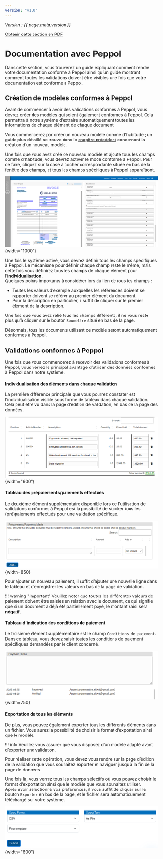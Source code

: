 ```yaml
---
version: "v1.0"
---
```


<span class="version-label">*Version : {{ page.meta.version }}*</span>

<div class="no-pdf">
  <a class="md-button print-button" href="../../pdfs/fr/Peppol-Documentation_with_Peppol.pdf" target="_blank">
    Obtenir cette section en PDF
  </a>
</div>

# Documentation avec Peppol

Dans cette section, vous trouverez un guide expliquant comment rendre votre documentation conforme à Peppol ainsi qu’un guide montrant comment toutes les validations doivent être visibles une fois que votre documentation est conforme à Peppol.

## Création de modèles conformes à Peppol

Avant de commencer à avoir des validations conformes à Peppol, vous devrez créer des modèles qui soient également conformes à Peppol. Cela permettra à notre système d’extraire automatiquement toutes les informations de chaque élément de chaque document.

Vous commencerez par créer un nouveau modèle comme d’habitude ; un guide plus détaillé se trouve dans le [chapitre précédent](../System%20Overview/Template.md#ajouter-un-nouveau-modèle) concernant la création d’un nouveau modèle.

Une fois que vous avez créé ce nouveau modèle et ajouté tous les champs comme d’habitude, vous devrez activer le mode conforme à Peppol. Pour ce faire, cliquez sur la case à cocher correspondante située en bas de la fenêtre des champs, et tous les champs spécifiques à Peppol apparaîtront.

![image](../img/Peppol/NEW_template_Peppol.png){width="1000"}

Une fois le système activé, vous devrez définir tous les champs spécifiques à Peppol. Le mécanisme pour définir chaque champ reste le même, mais cette fois vous définirez tous les champs de chaque élément pour l’**individualisation**.  
Quelques points importants à considérer lors du lien de tous les champs :

-   Toutes les valeurs d’exemple auxquelles les références doivent se rapporter doivent se référer au premier élément du document.
-   Pour la description en particulier, il suffit de cliquer sur le premier élément de la description.

Une fois que vous avez relié tous les champs différents, il ne vous reste plus qu’à cliquer sur le bouton `Soumettre` situé en bas de la page.

Désormais, tous les documents utilisant ce modèle seront automatiquement conformes à Peppol.

## Validations conformes à Peppol

Une fois que vous commencerez à recevoir des validations conformes à Peppol, vous verrez le principal avantage d’utiliser des données conformes à Peppol dans notre système.

#### Individualisation des éléments dans chaque validation

La première différence principale que vous pourrez constater est l’individualisation visible sous forme de tableau dans chaque validation. Cela peut être vu dans la page d’édition de validation, en bas de la page des données.

![image](../img/Peppol/Validation_items.png){width="600"}

#### Tableau des prépaiements/paiements effectués

Le deuxième élément supplémentaire disponible lors de l’utilisation de validations conformes à Peppol est la possibilité de stocker tous les (pré)paiements effectués pour une validation spécifique.

![image](../img/Peppol/Validation_prepayments_table.png){width=850}

Pour ajouter un nouveau paiement, il suffit d’ajouter une nouvelle ligne dans le tableau et d’enregistrer les valeurs en bas de la page de validation.

!!! warning "Important"
    Veuillez noter que toutes les différentes valeurs de paiement doivent être saisies en relation avec le document, ce qui signifie que si un document a déjà été partiellement payé, le montant saisi sera **négatif**.

#### Tableau d’indication des conditions de paiement

Le troisième élément supplémentaire est le champ `Conditions de paiement`. Dans ce tableau, vous devez saisir toutes les conditions de paiement spécifiques demandées par le client concerné.

![Image](../img/Peppol/Payment_terms_field.png){width=750}

#### Exportation de tous les éléments

De plus, vous pouvez également exporter tous les différents éléments dans un fichier. Vous aurez la possibilité de choisir le format d’exportation ainsi que le modèle.

!!! info
    Veuillez vous assurer que vous disposez d’un modèle adapté avant d’exporter une validation.

Pour réaliser cette opération, vous devez vous rendre sur la page d’édition de la validation que vous souhaitez exporter et naviguer jusqu’à la fin de la page de données.

Une fois là, vous verrez tous les champs sélectifs où vous pouvez choisir le format d’exportation ainsi que le modèle que vous souhaitez utiliser.  
Après avoir sélectionné vos préférences, il vous suffit de cliquer sur le bouton `Exporter` en bas de la page, et le fichier sera automatiquement téléchargé sur votre système.

![image](../img/Peppol//Validation_export_buttons.png){width="600"}
